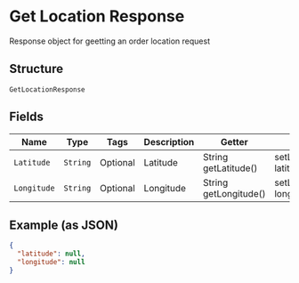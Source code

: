 
# Get Location Response

Response object for geetting an order location request

## Structure

`GetLocationResponse`

## Fields

| Name | Type | Tags | Description | Getter | Setter |
|  --- | --- | --- | --- | --- | --- |
| `Latitude` | `String` | Optional | Latitude | String getLatitude() | setLatitude(String latitude) |
| `Longitude` | `String` | Optional | Longitude | String getLongitude() | setLongitude(String longitude) |

## Example (as JSON)

```json
{
  "latitude": null,
  "longitude": null
}
```

